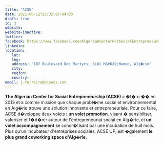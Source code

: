 ```yaml
---
title: "ACSE"
date: 2021-06-12T15:35:07-04:00
draft: true
id: 3
website: 
website-inactive: 
twitter: 
facebook: https://www.facebook.com/AlgerianCenterForSocialEntrepreneurship
linkedin: 
location: 
   lat: 
   lng: 
   address: "107 Boulevard Des Martyrs, Sidi M&#039;Hamed, Alg�rie"
   city: 
   region: 
   country: 
email: j.ferreira@acsedz.com
---
```

<b>The Algerian Center for Social Entrepreneurship (ACSE)</b> a �t� cr�� en 2013 et a comme mission que chaque probl�me social et environnemental en Alg�rie trouve une solution innovante et entrepreneuriale. Pour ce faire, ACSE d�veloppe deux volets : <b>un volet promotion</b>, visant � sensibiliser, valoriser et f�d�rer autour de l'entrepreneuriat social en Alg�rie, et <b>un volet accompagnement</b> se concr�tisant par une incubation de huit mois. Plus qu'un incubateur d'entreprises sociales, ACSE UP, est �galement<b> le plus grand coworking space d'Alg�rie. </b>
